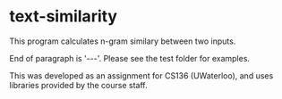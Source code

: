 # text-similarity

This program calculates n-gram similary between two inputs.

End of paragraph is '---'. Please see the test folder for examples.

This was developed as an assignment for CS136 (UWaterloo), and uses libraries provided by the course staff.

